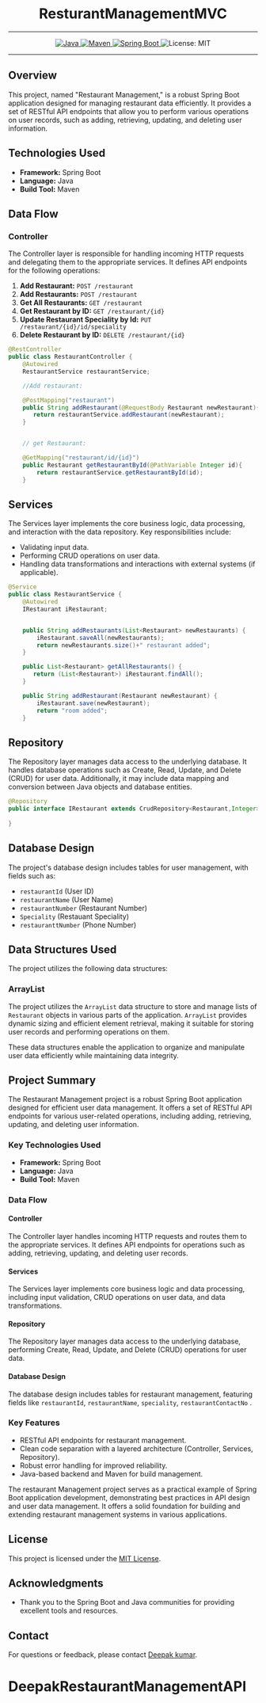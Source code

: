 

# <h1 align = "center"> ResturantManagementMVC </h1>
___ 
<p align="center">
<a href="Java url">
    <img alt="Java" src="https://img.shields.io/badge/Java->=8-darkblue.svg" />
</a>
<a href="Maven url" >
    <img alt="Maven" src="https://img.shields.io/badge/maven-3.0.5-brightgreen.svg" />
</a>
<a href="Spring Boot url" >
    <img alt="Spring Boot" src="https://img.shields.io/badge/Spring Boot-3.0.6-brightgreen.svg" />
</a>
    <img alt = "License: MIT" src="https://img.shields.io/badge/License-MIT-yellow.svg" />
    </a>
</p>


---

<p align="left">


## Overview

This project, named "Restaurant Management," is a robust Spring Boot application designed for managing restaurant data efficiently. It provides a set of RESTful API endpoints that allow you to perform various operations on user records, such as adding, retrieving, updating, and deleting user information. 

## Technologies Used

- **Framework:** Spring Boot
- **Language:** Java
- **Build Tool:** Maven

## Data Flow

### Controller

The Controller layer is responsible for handling incoming HTTP requests and delegating them to the appropriate services. It defines API endpoints for the following operations:

1. **Add Restaurant:** `POST /restaurant`
2. **Add Restaurants:** `POST /restaurant`
3. **Get All Restaurants:** `GET /restaurant`
4. **Get Restaurant by ID:** `GET /restaurant/{id}`
5. **Update Restaurant Speciality by Id:** `PUT /restaurant/{id}/id/speciality`
7. **Delete Restaurant by ID:** `DELETE /restaurant/{id}`

```java
@RestController
public class RestaurantController {
    @Autowired
    RestaurantService restaurantService;

    //Add restaurant:

    @PostMapping("restaurant")
    public String addRestaurant(@RequestBody Restaurant newRestaurant){
       return restaurantService.addRestaurant(newRestaurant);
    }


    // get Restaurant:

    @GetMapping("restaurant/id/{id}")
    public Restaurant getRestaurantById(@PathVariable Integer id){
        return restaurantService.getRestaurantById(id);
    }
```

## Services

The Services layer implements the core business logic, data processing, and interaction with the data repository. Key responsibilities include:

- Validating input data.
- Performing CRUD operations on user data.
- Handling data transformations and interactions with external systems (if applicable).

```java
@Service
public class RestaurantService {
    @Autowired
    IRestaurant iRestaurant;


    public String addRestaurants(List<Restaurant> newRestaurants) {
        iRestaurant.saveAll(newRestaurants);
        return newRestaurants.size()+" restaurant added";
    }

    public List<Restaurant> getAllRestaurants() {
       return (List<Restaurant>) iRestaurant.findAll();
    }

    public String addRestaurant(Restaurant newRestaurant) {
        iRestaurant.save(newRestaurant);
        return "room added";
    }
```

## Repository

The Repository layer manages data access to the underlying database. It handles database operations such as Create, Read, Update, and Delete (CRUD) for user data. Additionally, it may include data mapping and conversion between Java objects and database entities.

```java
@Repository
public interface IRestaurant extends CrudRepository<Restaurant,Integer> {
    
}
```


## Database Design

The project's database design includes tables for user management, with fields such as:

- `restaurantId` (User ID)
- `restaurantName` (User Name)
- `restaurantNumber` (Restaurant Number)
- `Speciality` (Restauant Speciality)
- `restauranttNumber` (Phone Number)

## Data Structures Used

The project utilizes the following data structures:

### ArrayList

The project utilizes the `ArrayList` data structure to store and manage lists of `Restaurant` objects in various parts of the application. `ArrayList` provides dynamic sizing and efficient element retrieval, making it suitable for storing user records and performing operations on them.

These data structures enable the application to organize and manipulate user data efficiently while maintaining data integrity.


## Project Summary

The Restaurant Management project is a robust Spring Boot application designed for efficient user data management. It offers a set of RESTful API endpoints for various user-related operations, including adding, retrieving, updating, and deleting user information.

### Key Technologies Used

- **Framework:** Spring Boot
- **Language:** Java
- **Build Tool:** Maven

### Data Flow

#### Controller

The Controller layer handles incoming HTTP requests and routes them to the appropriate services. It defines API endpoints for operations such as adding, retrieving, updating, and deleting user records.

#### Services

The Services layer implements core business logic and data processing, including input validation, CRUD operations on user data, and data transformations.

#### Repository

The Repository layer manages data access to the underlying database, performing Create, Read, Update, and Delete (CRUD) operations for user data.

#### Database Design

The database design includes tables for restaurant management, featuring fields like `restaurantId`, `restaurantName`, `speciality`, `restaurantContactNo` .


### Key Features

- RESTful API endpoints for restaurant management.
- Clean code separation with a layered architecture (Controller, Services, Repository).
- Robust error handling for improved reliability.
- Java-based backend and Maven for build management.

The restaurant Management project serves as a practical example of Spring Boot application development, demonstrating best practices in API design and user data management. It offers a solid foundation for building and extending restaurant management systems in various applications.

<!-- License -->
## License
This project is licensed under the [MIT License](LICENSE).

<!-- Acknowledgments -->
## Acknowledgments
- Thank you to the Spring Boot and Java communities for providing excellent tools and resources.

<!-- Contact -->
## Contact
For questions or feedback, please contact [Deepak kumar](mailto:deepak7292832956@gmail.com).




# DeepakRestaurantManagementAPI
